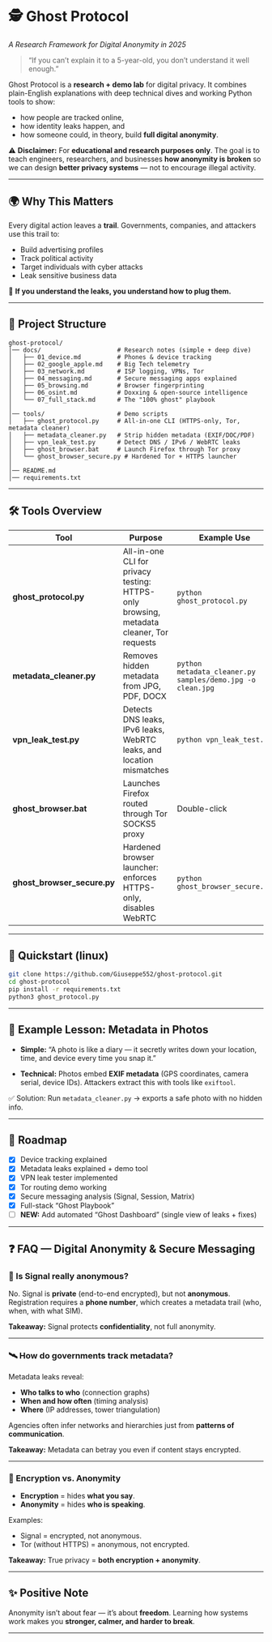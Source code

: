 

# 🕵️ Ghost Protocol

*A Research Framework for Digital Anonymity in 2025*

> “If you can’t explain it to a 5-year-old, you don’t understand it well enough.”

Ghost Protocol is a **research + demo lab** for digital privacy.
It combines plain-English explanations with deep technical dives and working Python tools to show:

* how people are tracked online,
* how identity leaks happen, and
* how someone could, in theory, build **full digital anonymity**.

⚠️ **Disclaimer:** For **educational and research purposes only**.
The goal is to teach engineers, researchers, and businesses **how anonymity is broken** so we can design **better privacy systems** — not to encourage illegal activity.

---

## 🌍 Why This Matters

Every digital action leaves a **trail**. Governments, companies, and attackers use this trail to:

* Build advertising profiles
* Track political activity
* Target individuals with cyber attacks
* Leak sensitive business data

🔑 **If you understand the leaks, you understand how to plug them.**

---

## 📂 Project Structure

```
ghost-protocol/
│── docs/                     # Research notes (simple + deep dive)
│   ├── 01_device.md          # Phones & device tracking
│   ├── 02_google_apple.md    # Big Tech telemetry
│   ├── 03_network.md         # ISP logging, VPNs, Tor
│   ├── 04_messaging.md       # Secure messaging apps explained
│   ├── 05_browsing.md        # Browser fingerprinting
│   ├── 06_osint.md           # Doxxing & open-source intelligence
│   └── 07_full_stack.md      # The "100% ghost" playbook
│
│── tools/                    # Demo scripts
│   ├── ghost_protocol.py     # All-in-one CLI (HTTPS-only, Tor, metadata cleaner)
│   ├── metadata_cleaner.py   # Strip hidden metadata (EXIF/DOC/PDF)
│   ├── vpn_leak_test.py      # Detect DNS / IPv6 / WebRTC leaks
│   ├── ghost_browser.bat     # Launch Firefox through Tor proxy
│   └── ghost_browser_secure.py # Hardened Tor + HTTPS launcher
│
│── README.md
│── requirements.txt
```

---

## 🛠️ Tools Overview

| Tool                          | Purpose                                                                                 | Example Use                                                |
| ----------------------------- | --------------------------------------------------------------------------------------- | ---------------------------------------------------------- |
| **ghost\_protocol.py**        | All-in-one CLI for privacy testing: HTTPS-only browsing, metadata cleaner, Tor requests | `python ghost_protocol.py`                                 |
| **metadata\_cleaner.py**      | Removes hidden metadata from JPG, PDF, DOCX                                             | `python metadata_cleaner.py samples/demo.jpg -o clean.jpg` |
| **vpn\_leak\_test.py**        | Detects DNS leaks, IPv6 leaks, WebRTC leaks, and location mismatches                    | `python vpn_leak_test.py`                                  |
| **ghost\_browser.bat**        | Launches Firefox routed through Tor SOCKS5 proxy                                        | Double-click                                               |
| **ghost\_browser\_secure.py** | Hardened browser launcher: enforces HTTPS-only, disables WebRTC                         | `python ghost_browser_secure.py`                           |

---

## 🚀 Quickstart (linux)

```bash
git clone https://github.com/Giuseppe552/ghost-protocol.git
cd ghost-protocol
pip install -r requirements.txt
python3 ghost_protocol.py
```

---

## 📖 Example Lesson: Metadata in Photos

* **Simple:**
  “A photo is like a diary — it secretly writes down your location, time, and device every time you snap it.”

* **Technical:**
  Photos embed **EXIF metadata** (GPS coordinates, camera serial, device IDs).
  Attackers extract this with tools like `exiftool`.

✅ Solution: Run `metadata_cleaner.py` → exports a safe photo with no hidden info.

---

## 🔮 Roadmap

* [x] Device tracking explained
* [x] Metadata leaks explained + demo tool
* [x] VPN leak tester implemented
* [x] Tor routing demo working
* [x] Secure messaging analysis (Signal, Session, Matrix)
* [x] Full-stack “Ghost Playbook”
* [ ] **NEW:** Add automated “Ghost Dashboard” (single view of leaks + fixes)

---

## ❓ FAQ — Digital Anonymity & Secure Messaging

### 🔐 Is Signal really anonymous?

No. Signal is **private** (end-to-end encrypted), but not **anonymous**.
Registration requires a **phone number**, which creates a metadata trail (who, when, with what SIM).

**Takeaway:** Signal protects **confidentiality**, not full anonymity.

---

### 🛰️ How do governments track metadata?

Metadata leaks reveal:

* **Who talks to who** (connection graphs)
* **When and how often** (timing analysis)
* **Where** (IP addresses, tower triangulation)

Agencies often infer networks and hierarchies just from **patterns of communication**.

**Takeaway:** Metadata can betray you even if content stays encrypted.

---

### 🧩 Encryption vs. Anonymity

* **Encryption** = hides **what you say**.
* **Anonymity** = hides **who is speaking**.

Examples:

* Signal = encrypted, not anonymous.
* Tor (without HTTPS) = anonymous, not encrypted.

**Takeaway:** True privacy = **both encryption + anonymity**.

---

## ✨ Positive Note

Anonymity isn’t about fear — it’s about **freedom**.
Learning how systems work makes you **stronger, calmer, and harder to break**.

---




